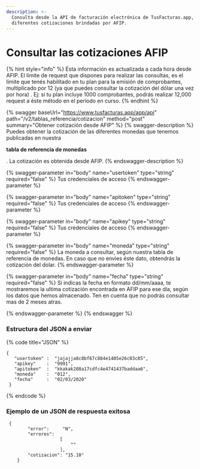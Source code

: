 ```yaml
---
description: >-
  Consulta desde la API de facturación electrónica de TusFacturas.app, las
  diferentes cotizaciones brindadas por AFIP.
---
```


# Consultar las cotizaciones AFIP

{% hint style="info" %}
Ésta información es actualizada a cada hora desde AFIP. El límite de request que dispones para realizar las consultas, es el limite que tenés habilitado en tu plan para la emisión de comprobantes, multiplicado por 12 (ya que puedes consultar la cotización del dólar una vez por hora) . Ej: si tu plan incluye 1000 comprobantes, podrás realizar 12,000 request a éste método en el período en curso.
{% endhint %}

{% swagger baseUrl="https://www.tusfacturas.app/app/api" path="/v2/tablas_referencia/cotizacion" method="post" summary="Obtener cotización desde AFIP" %}
{% swagger-description %}
Puedes obtener la cotización de las diferentes monedas que tenemos publicadas en nuestra

**tabla de referencia de monedas**

. La cotización es obtenida desde AFIP.
{% endswagger-description %}

{% swagger-parameter in="body" name="usertoken" type="string" required="false" %}
Tus credenciales de acceso
{% endswagger-parameter %}

{% swagger-parameter in="body" name="apitoken" type="string" required="false" %}
Tus credenciales de acceso
{% endswagger-parameter %}

{% swagger-parameter in="body" name="apikey" type="string" required="false" %}
Tus credenciales de acceso
{% endswagger-parameter %}

{% swagger-parameter in="body" name="moneda" type="string" required="false" %}
La moneda a consultar, según nuestra tabla de referencia de monedas. En caso que no envies éste dato, obtendrás la cotización del dolar.
{% endswagger-parameter %}

{% swagger-parameter in="body" name="fecha" type="string" required="false" %}
Si indicas la fecha en formato dd/mm/aaaa, te mostraremos la ultima cotización encontrada en AFIP para ese día, según los datos que hemos almacenado. Ten en cuenta que no podrás consultar mas de 2 meses atras.


{% endswagger-parameter %}
{% endswagger %}

### Estructura del JSON a enviar

{% code title="JSON" %}
```
{
   "usertoken" :  "jajajja8c8bf67c884e1405e26c03c85",
   "apikey"    :  "9991",
   "apitoken"  :  "kkakak208a17cdfc4e4741437baddaa6",
   "moneda"    :  "012",
   "fecha"     :  "02/03/2020"
 }
```
{% endcode %}

### Ejemplo de un JSON de respuesta exitosa

```
 {
        "error":     "N",
        "errores":
                    [
                        ""
                    ],
        "cotizacion": "15.10"
    }
```
